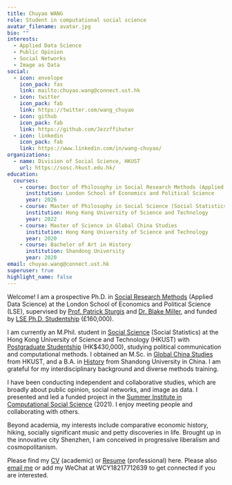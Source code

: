 ```yaml
---
title: Chuyao WANG
role: Student in computational social science
avatar_filename: avatar.jpg
bio: ""
interests:
  - Applied Data Science
  - Public Opinion
  - Social Networks
  - Image as Data
social:
  - icon: envelope
    icon_pack: fas
    link: mailto:chuyao.wang@connect.ust.hk
  - icon: twitter
    icon_pack: fab
    link: https://twitter.com/wang_chuyao
  - icon: github
    icon_pack: fab
    link: https://github.com/Jezzffihuter
  - icon: linkedin
    icon_pack: fab
    link: https://www.linkedin.com/in/wang-chuyao/
organizations:
  - name: Division of Social Science, HKUST
    url: https://sosc.hkust.edu.hk/
education:
  courses:
    - course: Doctor of Philosophy in Social Research Methods (Applied Data Science)
      institution: London School of Economics and Political Science
      year: 2026
    - course: Master of Philosophy in Social Science (Social Statistics)
      institution: Hong Kong University of Science and Technology
      year: 2022
    - course: Master of Science in Global China Studies
      institution: Hong Kong University of Science and Technology
      year: 2020
    - course: Bachelor of Art in History
      institution: Shandong University
      year: 2020
email: chuyao.wang@connect.ust.hk
superuser: true
highlight_name: false
---
```

Welcome! I am a prospective Ph.D. in [Social Research Methods](https://www.lse.ac.uk/study-at-lse/Graduate/degree-programmes-2022/MPhilPhD-Social-Research-Methods) (Applied Data Science) at the London School of Economics and Political Science (LSE), supervised by [Prof. Patrick Sturgis](https://www.lse.ac.uk/Methodology/People/Academic-Staff/Patrick-Sturgis/Patrick-Sturgis) and [Dr. Blake Miller](https://www.lse.ac.uk/Methodology/People/Academic-Staff/Blake-Miller/Blake-Miller), and funded by [LSE Ph.D. Studentship](https://www.lse.ac.uk/study-at-lse/graduate/fees-and-funding/phd-studentships) (£160,000).

I am currently an M.Phil. student in [Social Science](https://sosc.hkust.edu.hk/teaching_learning/mphil_social_science) (Social Statistics) at the Hong Kong University of Science and Technology (HKUST) with [Postgraduate Studentship](https://pg.ust.hk/current-students/awards-and-grants/postgraduate-studentship) (HK$430,000), studying political communication and computational methods. I obtained an M.Sc. in [Global China Studies](https://shss.hkust.edu.hk/tpg/mgcs/index) from HKUST, and a B.A. in [History](http://en.history.sdu.edu.cn/info/1006/1013.htm) from Shandong University in China. I am grateful for my interdisciplinary background and diverse methods training. 

I have been conducting independent and collaborative studies, which are broadly about public opinion, social networks, and image as data. I presented and led a funded project in the [Summer Institute in Computational Social Science](https://sicss.io/) (2021). I enjoy meeting people and collaborating with others.

Beyond academia, my interests include comparative economic history, hiking, socially significant music and petty discoveries in life. Brought up in the innovative city Shenzhen, I am conceived in progressive liberalism and cosmopolitanism.

Please find my [CV](https://github.com/Jezzffihuter/starter-academic-website/blob/master/static/uploads/CV-ChuyaoWANG-Complete-May2022.pdf) (academic) or [Resume](https://github.com/Jezzffihuter/starter-academic-website/blob/master/static/uploads/Resume-ChuyaoWANG-LSE-May2022.pdf) (professional) here. Please also [email me](<mailto: chuyao.wang@connect.ust.hk>) or add my WeChat at WCY18217712639 to get connected if you are interested.
